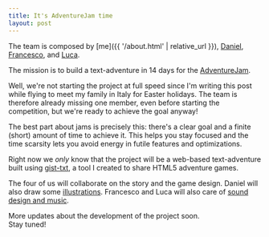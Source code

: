 ```yaml
---
title: It's AdventureJam time
layout: post
---
```


The team is composed by [me]({{ '/about.html' | relative_url }}),
[Daniel](https://twitter.com/campoverdi),
[Francesco](https://twitter.com/pinakes), and
[Luca](https://twitter.com/lucaderosso).

The mission is to build a text-adventure in 14 days for the
[AdventureJam](https://gamejolt.com/c/adventuredev).

Well, we're not starting the project at full speed since I'm writing this post
while flying to meet my family in Italy for Easter holidays. The team is
therefore already missing one member, even before starting the competition, but
we're ready to achieve the goal anyway!

The best part about jams is precisely this: there's a clear goal and a finite
(short) amount of time to achieve it. This helps you stay focused and the time
scarsity lets you avoid energy in futile features and optimizations.

Right now we *only* know that the project will be a web-based text-adventure
built using [gist-txt](https://github.com/potomak/gist-txt), a tool I created
to share HTML5 adventure games.

The four of us will collaborate on the story and the game design. Daniel will
also draw some [illustrations](http://www.danielgreenfeld.com/). Francesco and
Luca will also care of [sound design and
music](https://soundcloud.com/youdontneedthis/).

More updates about the development of the project soon.<br>
Stay tuned!
